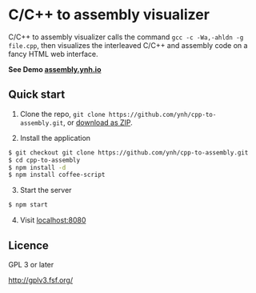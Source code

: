 C/C++ to assembly visualizer
===============

C/C++ to assembly visualizer calls the command `gcc -c -Wa,-ahldn -g file.cpp`, then visualizes the interleaved C/C++ and assembly code on a fancy HTML web interface.

**See Demo [assembly.ynh.io](http://assembly.ynh.io/)**

Quick start
-----------

1. Clone the repo, `git clone https://github.com/ynh/cpp-to-assembly.git`, or [download as ZIP](https://github.com/ynh/cpp-to-assembly/zipball/master).

2. Install the application
```sh
$ git checkout git clone https://github.com/ynh/cpp-to-assembly.git
$ cd cpp-to-assembly
$ npm install -d
$ npm install coffee-script
```

3. Start the server
```sh
$ npm start
```

4. Visit [localhost:8080](http://localhost:8080)

Licence
-------
GPL 3 or later

http://gplv3.fsf.org/ 

